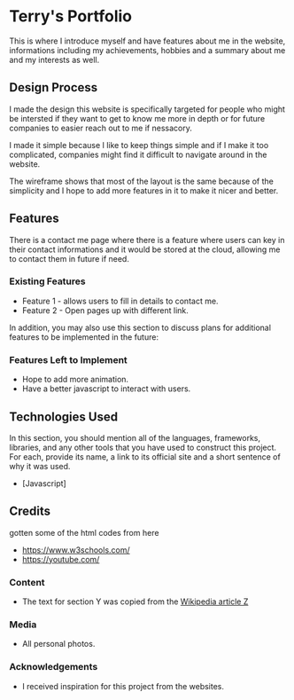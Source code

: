 # Terry's Portfolio

This is where I introduce myself and have features about me in the website, informations including my achievements, hobbies and a summary about me and my interests as well. 
 
## Design Process

I made the design this website is specifically targeted for people who might be intersted if they want to get to know me more in depth or for future companies to easier reach out to me if nessacory.

I made it simple because I like to keep things simple and if I make it too complicated, companies might find it difficult to navigate around in the website.

The wireframe shows that most of the layout is the same because of the simplicity and I hope to add more features in it to make it nicer and better.

## Features

There is a contact me page where there is a feature where users can key in their contact informations and it would be stored at the cloud, allowing me to contact them in future if need.
 
### Existing Features
- Feature 1 - allows users to fill in details to contact me.
- Feature 2 - Open pages up with different link.

In addition, you may also use this section to discuss plans for additional features to be implemented in the future:

### Features Left to Implement
- Hope to add more animation.
- Have a better javascript to interact with users.

## Technologies Used

In this section, you should mention all of the languages, frameworks, libraries, and any other tools that you have used to construct this project. For each, provide its name, a link to its official site and a short sentence of why it was used.

- [Javascript]



## Credits
gotten some of the html codes from here
- https://www.w3schools.com/
- https://youtube.com/

### Content
- The text for section Y was copied from the [Wikipedia article Z](https://en.wikipedia.org/wiki/Z)

### Media
- All personal photos.

### Acknowledgements

- I received inspiration for this project from the websites.
